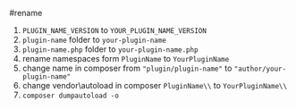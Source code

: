 #rename
1. `PLUGIN_NAME_VERSION` to `YOUR_PLUGIN_NAME_VERSION`
2. `plugin-name` folder to `your-plugin-name` 
3. `plugin-name.php` folder to `your-plugin-name.php`
4. rename namespaces form `PluginName` to `YourPluginName`
5. change name in composer from `"plugin/plugin-name"` to `"author/your-plugin-name"`
6. change vendor\autoload in composer `PluginName\\` to  `YourPluginName\\` 
7. `composer dumpautoload -o`


